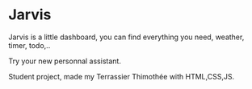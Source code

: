 # Jarvis

Jarvis is a little dashboard, you can find everything you need, weather, timer, todo,.. 

Try your new personnal assistant.

Student project, made my Terrassier Thimothée with HTML,CSS,JS.
